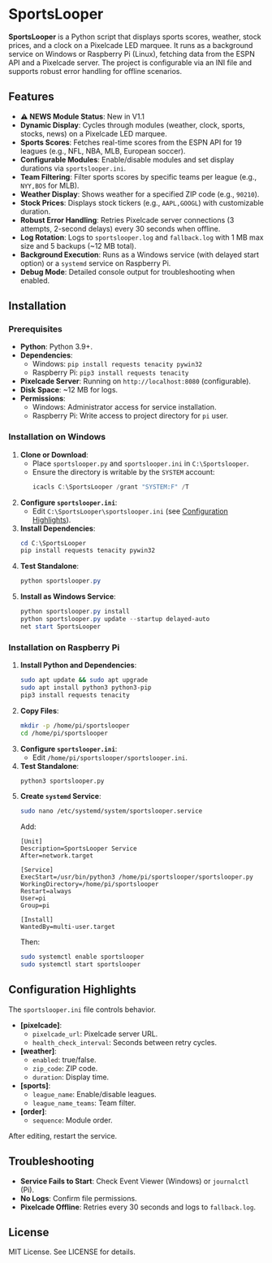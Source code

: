 # SportsLooper

**SportsLooper** is a Python script that displays sports scores, weather, stock prices, and a clock on a Pixelcade LED marquee. It runs as a background service on Windows or Raspberry Pi (Linux), fetching data from the ESPN API and a Pixelcade server. The project is configurable via an INI file and supports robust error handling for offline scenarios.

## Features
- **⚠ NEWS Module Status**: New in V1.1
- **Dynamic Display**: Cycles through modules (weather, clock, sports, stocks, news) on a Pixelcade LED marquee.
- **Sports Scores**: Fetches real-time scores from the ESPN API for 19 leagues (e.g., NFL, NBA, MLB, European soccer).
- **Configurable Modules**: Enable/disable modules and set display durations via `sportslooper.ini`.
- **Team Filtering**: Filter sports scores by specific teams per league (e.g., `NYY,BOS` for MLB).
- **Weather Display**: Shows weather for a specified ZIP code (e.g., `90210`).
- **Stock Prices**: Displays stock tickers (e.g., `AAPL,GOOGL`) with customizable duration.
- **Robust Error Handling**: Retries Pixelcade server connections (3 attempts, 2-second delays) every 30 seconds when offline.
- **Log Rotation**: Logs to `sportslooper.log` and `fallback.log` with 1 MB max size and 5 backups (~12 MB total).
- **Background Execution**: Runs as a Windows service (with delayed start option) or a `systemd` service on Raspberry Pi.
- **Debug Mode**: Detailed console output for troubleshooting when enabled.

## Installation

### Prerequisites
- **Python**: Python 3.9+.
- **Dependencies**:
  - Windows: `pip install requests tenacity pywin32`
  - Raspberry Pi: `pip3 install requests tenacity`
- **Pixelcade Server**: Running on `http://localhost:8080` (configurable).
- **Disk Space**: ~12 MB for logs.
- **Permissions**:
  - Windows: Administrator access for service installation.
  - Raspberry Pi: Write access to project directory for `pi` user.

### Installation on Windows
1. **Clone or Download**:
   - Place `sportslooper.py` and `sportslooper.ini` in `C:\Sportslooper`.
   - Ensure the directory is writable by the `SYSTEM` account:
     ```powershell
     icacls C:\SportsLooper /grant "SYSTEM:F" /T
     ```
2. **Configure `sportslooper.ini`**:
   - Edit `C:\SportsLooper\sportslooper.ini` (see [Configuration Highlights](#configuration-highlights)).
3. **Install Dependencies**:
   ```powershell
   cd C:\SportsLooper
   pip install requests tenacity pywin32
   ```
4. **Test Standalone**:
   ```powershell
   python sportslooper.py
   ```
5. **Install as Windows Service**:
   ```powershell
   python sportslooper.py install
   python sportslooper.py update --startup delayed-auto
   net start SportsLooper
   ```

### Installation on Raspberry Pi
1. **Install Python and Dependencies**:
   ```bash
   sudo apt update && sudo apt upgrade
   sudo apt install python3 python3-pip
   pip3 install requests tenacity
   ```
2. **Copy Files**:
   ```bash
   mkdir -p /home/pi/sportslooper
   cd /home/pi/sportslooper
   ```
3. **Configure `sportslooper.ini`**:
   - Edit `/home/pi/sportslooper/sportslooper.ini`.
4. **Test Standalone**:
   ```bash
   python3 sportslooper.py
   ```
5. **Create `systemd` Service**:
   ```bash
   sudo nano /etc/systemd/system/sportslooper.service
   ```
   Add:
   ```
   [Unit]
   Description=SportsLooper Service
   After=network.target

   [Service]
   ExecStart=/usr/bin/python3 /home/pi/sportslooper/sportslooper.py
   WorkingDirectory=/home/pi/sportslooper
   Restart=always
   User=pi
   Group=pi

   [Install]
   WantedBy=multi-user.target
   ```
   Then:
   ```bash
   sudo systemctl enable sportslooper
   sudo systemctl start sportslooper
   ```

## Configuration Highlights
The `sportslooper.ini` file controls behavior.

- **[pixelcade]**:
  - `pixelcade_url`: Pixelcade server URL.
  - `health_check_interval`: Seconds between retry cycles.
- **[weather]**:
  - `enabled`: true/false.
  - `zip_code`: ZIP code.
  - `duration`: Display time.
- **[sports]**:
  - `league_name`: Enable/disable leagues.
  - `league_name_teams`: Team filter.
- **[order]**:
  - `sequence`: Module order.

After editing, restart the service.

## Troubleshooting
- **Service Fails to Start**: Check Event Viewer (Windows) or `journalctl` (Pi).
- **No Logs**: Confirm file permissions.
- **Pixelcade Offline**: Retries every 30 seconds and logs to `fallback.log`.

## License
MIT License. See LICENSE for details.
